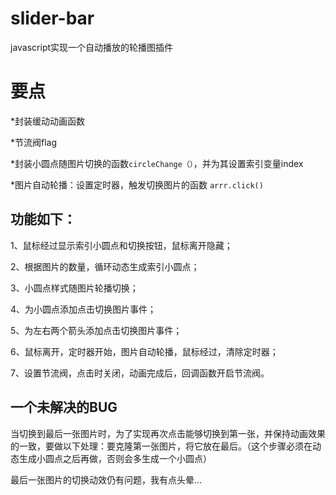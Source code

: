 # slider-bar
javascript实现一个自动播放的轮播图插件

# 要点

*封装缓动动画函数

*节流阀flag

*封装小圆点随图片切换的函数``circleChange（）``，并为其设置索引变量index

*图片自动轮播：设置定时器，触发切换图片的函数 ``arrr.click()``



## 功能如下：
1、鼠标经过显示索引小圆点和切换按钮，鼠标离开隐藏；

2、根据图片的数量，循环动态生成索引小圆点；

3、小圆点样式随图片轮播切换；

4、为小圆点添加点击切换图片事件；

5、为左右两个箭头添加点击切换图片事件；

6、鼠标离开，定时器开始，图片自动轮播，鼠标经过，清除定时器；

7、设置节流阀，点击时关闭，动画完成后，回调函数开启节流阀。


## 一个未解决的BUG
当切换到最后一张图片时，为了实现再次点击能够切换到第一张，并保持动画效果的一致，要做以下处理：要克隆第一张图片，将它放在最后。（这个步骤必须在动态生成小圆点之后再做，否则会多生成一个小圆点）

最后一张图片的切换动效仍有问题，我有点头晕...
